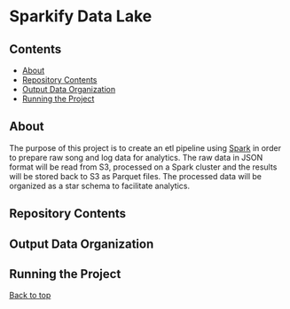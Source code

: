 # Sparkify Data Lake

## Contents

* [About](#about)
* [Repository Contents](#repository-contents)
* [Output Data Organization](#output-data-organization)
* [Running the Project](#running-the-project)

## About
The purpose of this project is to create an etl pipeline using
[Spark](https://spark.apache.org/) in order to prepare raw song and log data
for analytics. The raw data in JSON format will be read from S3, processed on a
Spark cluster and the results will be stored back to S3 as Parquet files. The
processed data will be organized as a star schema to facilitate analytics.

## Repository Contents


## Output Data Organization


## Running the Project


[Back to top](#sparkify-data-lake)

